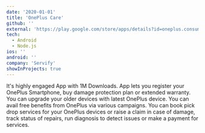```yaml
---
date: '2020-01-01'
title: 'OnePlus Care'
github: ''
external: 'https://play.google.com/store/apps/details?id=oneplus.consumer.android&hl=en_IN&gl=US'
tech:
  - Android
  - Node.js
ios: ''
android: ''
company: 'Servify'
showInProjects: true
---
```


It's highly engaged App with 1M Downloads. App lets you register your OnePlus Smartphone, buy damage protection plan or extended warranty. You can upgrade your older devices with latest OnePlus device. You can avail free benefits from OnePlus via various campaigns. You can book pick drop services for your OnePlus devices or raise a claim in case of damage, track status of repairs, run diagnosis to detect issues or make a payment for services.
